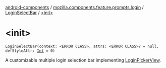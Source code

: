[android-components](../../index.md) / [mozilla.components.feature.prompts.login](../index.md) / [LoginSelectBar](index.md) / [&lt;init&gt;](./-init-.md)

# &lt;init&gt;

`LoginSelectBar(context: <ERROR CLASS>, attrs: <ERROR CLASS>? = null, defStyleAttr: `[`Int`](https://kotlinlang.org/api/latest/jvm/stdlib/kotlin/-int/index.html)` = 0)`

A customizable multiple login selection bar implementing [LoginPickerView](../-login-picker-view/index.md).

